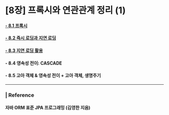 # [8장] 프록시와 연관관계 정리 (1)

#### <u>- 8.1 프록시</u> 

#### <u>- 8.2 즉시 로딩과 지연 로딩</u> 

#### <u>- 8.3 지연 로딩 활용</u> 

#### - 8.4 영속성 전이: CASCADE

#### - 8.5 고아 객체 & 영속성 전이 + 고아 객체, 생명주기

___

















### | Reference 

#### 자바 ORM 표준 JPA 프로그래밍 (김영한 지음)

